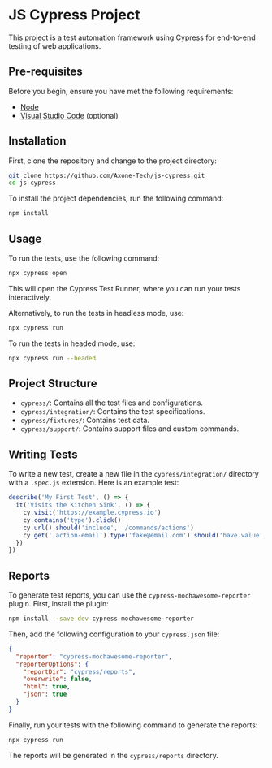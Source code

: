 # JS Cypress Project

This project is a test automation framework using Cypress for end-to-end testing of web applications.

## Pre-requisites

Before you begin, ensure you have met the following requirements:
- [Node](https://nodejs.org/en/download)
- [Visual Studio Code](https://code.visualstudio.com/download) (optional)

## Installation

First, clone the repository and change to the project directory:

```bash
git clone https://github.com/Axone-Tech/js-cypress.git
cd js-cypress
```

To install the project dependencies, run the following command:

```bash
npm install
```

## Usage

To run the tests, use the following command:

```bash
npx cypress open
```

This will open the Cypress Test Runner, where you can run your tests interactively.

Alternatively, to run the tests in headless mode, use:

```bash
npx cypress run
```

To run the tests in headed mode, use:

```bash
npx cypress run --headed
```

## Project Structure

- `cypress/`: Contains all the test files and configurations.
- `cypress/integration/`: Contains the test specifications.
- `cypress/fixtures/`: Contains test data.
- `cypress/support/`: Contains support files and custom commands.

## Writing Tests

To write a new test, create a new file in the `cypress/integration/` directory with a `.spec.js` extension. Here is an example test:

```javascript
describe('My First Test', () => {
  it('Visits the Kitchen Sink', () => {
    cy.visit('https://example.cypress.io')
    cy.contains('type').click()
    cy.url().should('include', '/commands/actions')
    cy.get('.action-email').type('fake@email.com').should('have.value', 'fake@email.com')
  })
})
```

## Reports

To generate test reports, you can use the `cypress-mochawesome-reporter` plugin. First, install the plugin:

```bash
npm install --save-dev cypress-mochawesome-reporter
```

Then, add the following configuration to your `cypress.json` file:

```json
{
  "reporter": "cypress-mochawesome-reporter",
  "reporterOptions": {
    "reportDir": "cypress/reports",
    "overwrite": false,
    "html": true,
    "json": true
  }
}
```

Finally, run your tests with the following command to generate the reports:

```bash
npx cypress run
```

The reports will be generated in the `cypress/reports` directory.
